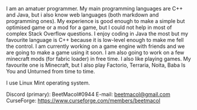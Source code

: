 I am an amatuer programmer. 
My main programming languages are C++ and Java, but i also know web languages (both markdown and programming ones). My experience is good enough to make a simple but optimised game or a mod for a game, but I could not help in most of complex Stack Overflow questions.
I enjoy coding in Java the most but my favourite language is C++ because it is low-level enough to make me fell the control.
I am currently working on a game engine with friends and we are going to make a game using it soon. I am also going to work on a few minecraft mods (for fabric loader) in free time.
I also like playing games. My favourite one is Minecraft, but I also play Factorio, Terraria, Noita, Baba Is You and Unturned from time to time.

I use Linux Mint operating system.

Discord (primary): BeetMacol#0944
E-mail: beetmacol@gmail.com
CurseForge: https://www.curseforge.com/members/beetmacol
